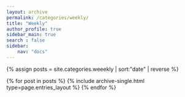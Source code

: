 ```yaml
---
layout: archive
permalink: /categories/weekly/
title: "Weekly"
author_profile: true
sidebar_main: true
search : false
sidebar:
    nav: "docs"
---
```

{% assign posts = site.categories.weeekly | sort:"date" | reverse %}

{% for post in posts %} {% include archive-single.html type=page.entries_layout %} {% endfor %}
